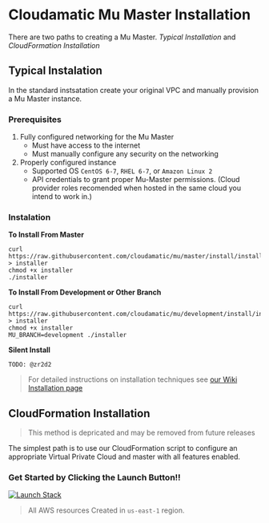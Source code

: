 # Cloudamatic Mu Master Installation
There are two paths to creating a Mu Master. _Typical Installation_ and _CloudFormation Installation_

## Typical Instalation
In the standard instsatation create your original VPC and manually provision a Mu Master instance.

### Prerequisites
1. Fully configured networking for the Mu Master
	* Must have access to the internet
	* Must manually configure any security on the networking
1. Properly configured instance
	* Supported OS `CentOS 6-7`, `RHEL 6-7`, or `Amazon Linux 2`
	* API credentials to grant proper Mu-Master permissions. (Cloud provider roles recomended when hosted in the same cloud you intend to work in.)

### Instalation 

**To Install From Master**
```
curl https://raw.githubusercontent.com/cloudamatic/mu/master/install/installer > installer
chmod +x installer
./installer
```

**To Install From Development or Other Branch**
```
curl https://raw.githubusercontent.com/cloudamatic/mu/development/install/installer > installer
chmod +x installer
MU_BRANCH=development ./installer
```

**Silent Install**
```
TODO: @zr2d2
```
>For detailed instructions on installation techniques see [our Wiki Installation page](https://github.com/cloudamatic/mu/wiki/Install-Home)

## CloudFormation Installation
> This method is depricated and may be removed from future releases

The simplest path is to use our CloudFormation script to configure an appropriate Virtual Private Cloud and master with all features enabled. 

### Get Started by Clicking the Launch Button!!

[![Launch Stack](https://s3.amazonaws.com/cloudformation-examples/cloudformation-launch-stack.png)](https://console.aws.amazon.com/cloudformation/home?region=us-east-1#/stacks/new?stackName=CloudamaticInstaller&templateURL=https://s3.amazonaws.com/mu-cfn-installer/cfn_create_mu_master.json)

>All  AWS resources Created in `us-east-1` region.